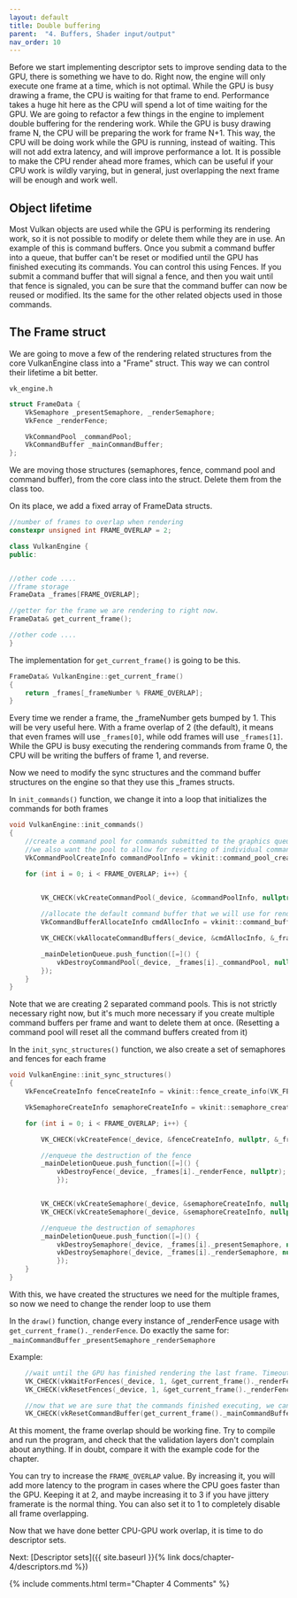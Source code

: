 ```yaml
---
layout: default
title: Double buffering
parent:  "4. Buffers, Shader input/output"
nav_order: 10
---
```


Before we start implementing descriptor sets to improve sending data to the GPU, there is something we have to do. Right now, the engine will only execute one frame at a time, which is not optimal. While the GPU is busy drawing a frame, the CPU is waiting for that frame to end. Performance takes a huge hit here as the CPU will spend a lot of time waiting for the GPU.
We are going to refactor a few things in the engine to implement double buffering for the rendering work. While the GPU is busy drawing frame N, the CPU will be preparing the work for frame N+1. This way, the CPU will be doing work while the GPU is running, instead of waiting. This will not add extra latency, and will improve performance a lot.
It is possible to make the CPU render ahead more frames, which can be useful if your CPU work is wildly varying, but in general, just overlapping the next frame will be enough and work well.

## Object lifetime
Most Vulkan objects are used while the GPU is performing its rendering work, so it is not possible to modify or delete them while they are in use.
An example of this is command buffers. Once you submit a command buffer into a queue, that buffer can't be reset or modified until the GPU has finished executing its commands.
You can control this using Fences. If you submit a command buffer that will signal a fence, and then you wait until that fence is signaled, you can be sure that the command buffer can now be reused or modified. Its the same for the other related objects used in those commands.


## The Frame struct
We are going to move a few of the rendering related structures from the core VulkanEngine class into a "Frame" struct. This way we can control their lifetime a bit better.

`vk_engine.h`
```cpp
struct FrameData {
	VkSemaphore _presentSemaphore, _renderSemaphore;
	VkFence _renderFence;	

	VkCommandPool _commandPool;
	VkCommandBuffer _mainCommandBuffer;
};
```

We are moving those structures (semaphores, fence, command pool and command buffer), from the core class into the struct. Delete them from the class too.

On its place, we add a fixed array of FrameData structs.

```cpp
//number of frames to overlap when rendering
constexpr unsigned int FRAME_OVERLAP = 2;

class VulkanEngine {
public:


//other code ....
//frame storage
FrameData _frames[FRAME_OVERLAP];

//getter for the frame we are rendering to right now.
FrameData& get_current_frame();

//other code ....
}
```

The implementation for `get_current_frame()` is going to be this.

```cpp
FrameData& VulkanEngine::get_current_frame()
{
	return _frames[_frameNumber % FRAME_OVERLAP];
}
```
Every time we render a frame, the _frameNumber gets bumped by 1. This will be very useful here. With a frame overlap of 2 (the default), it means that even frames will use `_frames[0]`, while odd frames will use `_frames[1]`. While the GPU is busy executing the rendering commands from frame 0, the CPU will be writing the buffers of frame 1, and reverse.

Now we need to modify the sync structures and the command buffer structures on the engine so that they use this _frames structs.

In `init_commands()` function, we change it into a loop that initializes the commands for both frames
```cpp
void VulkanEngine::init_commands()
{
	//create a command pool for commands submitted to the graphics queue.
	//we also want the pool to allow for resetting of individual command buffers
	VkCommandPoolCreateInfo commandPoolInfo = vkinit::command_pool_create_info(_graphicsQueueFamily, VK_COMMAND_POOL_CREATE_RESET_COMMAND_BUFFER_BIT);

	for (int i = 0; i < FRAME_OVERLAP; i++) {

	
		VK_CHECK(vkCreateCommandPool(_device, &commandPoolInfo, nullptr, &_frames[i]._commandPool));

		//allocate the default command buffer that we will use for rendering
		VkCommandBufferAllocateInfo cmdAllocInfo = vkinit::command_buffer_allocate_info(_frames[i]._commandPool, 1);

		VK_CHECK(vkAllocateCommandBuffers(_device, &cmdAllocInfo, &_frames[i]._mainCommandBuffer));

		_mainDeletionQueue.push_function([=]() {
			vkDestroyCommandPool(_device, _frames[i]._commandPool, nullptr);
		});
	}
}
```

Note that we are creating 2 separated command pools. This is not strictly necessary right now, but it's much more necessary if you create multiple command buffers per frame and want to delete them at once. (Resetting a command pool will reset all the command buffers created from it)

In the `init_sync_structures()` function, we also create a set of semaphores and fences for each frame

```cpp
void VulkanEngine::init_sync_structures()
{	
	VkFenceCreateInfo fenceCreateInfo = vkinit::fence_create_info(VK_FENCE_CREATE_SIGNALED_BIT);

	VkSemaphoreCreateInfo semaphoreCreateInfo = vkinit::semaphore_create_info();

	for (int i = 0; i < FRAME_OVERLAP; i++) {     

        VK_CHECK(vkCreateFence(_device, &fenceCreateInfo, nullptr, &_frames[i]._renderFence));

        //enqueue the destruction of the fence
        _mainDeletionQueue.push_function([=]() {
            vkDestroyFence(_device, _frames[i]._renderFence, nullptr);
            });


        VK_CHECK(vkCreateSemaphore(_device, &semaphoreCreateInfo, nullptr, &_frames[i]._presentSemaphore));
        VK_CHECK(vkCreateSemaphore(_device, &semaphoreCreateInfo, nullptr, &_frames[i]._renderSemaphore));

        //enqueue the destruction of semaphores
        _mainDeletionQueue.push_function([=]() {
            vkDestroySemaphore(_device, _frames[i]._presentSemaphore, nullptr);
            vkDestroySemaphore(_device, _frames[i]._renderSemaphore, nullptr);
            });
	}
}
```

With this, we have created the structures we need for the multiple frames, so now we need to change the render loop to use them

In the `draw()` function, change every instance of _renderFence usage with `get_current_frame()._renderFence`. Do exactly the same for:
`_mainCommandBuffer`
`_presentSemaphore`
`_renderSemaphore`

Example:
```cpp
    //wait until the GPU has finished rendering the last frame. Timeout of 1 second
	VK_CHECK(vkWaitForFences(_device, 1, &get_current_frame()._renderFence, true, 1000000000));
	VK_CHECK(vkResetFences(_device, 1, &get_current_frame()._renderFence));

    //now that we are sure that the commands finished executing, we can safely reset the command buffer to begin recording again.
	VK_CHECK(vkResetCommandBuffer(get_current_frame()._mainCommandBuffer, 0));
```

At this moment, the frame overlap should be working fine. Try to compile and run the program, and check that the validation layers don't complain about anything. If in doubt, compare it with the example code for the chapter.

You can try to increase the `FRAME_OVERLAP` value. By increasing it, you will add more latency to the program in cases where the CPU goes faster than the GPU. Keeping it at 2, and maybe increasing it to 3 if you have jittery framerate is the normal thing. You can also set it to 1 to completely disable all frame overlapping.

Now that we have done better CPU-GPU work overlap, it is time to do descriptor sets.

Next: [Descriptor sets]({{ site.baseurl }}{% link docs/chapter-4/descriptors.md %})


{% include comments.html term="Chapter 4 Comments" %}